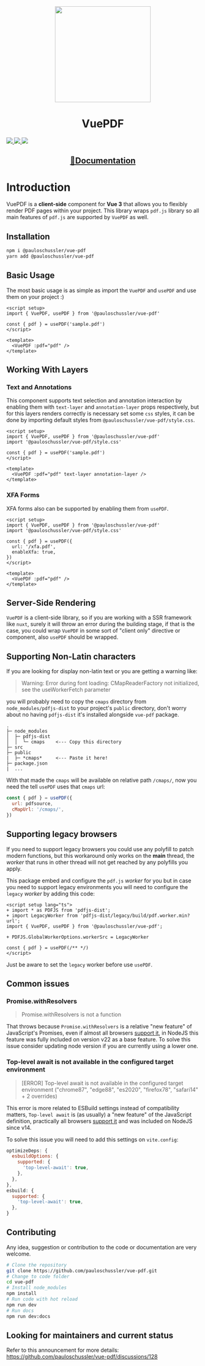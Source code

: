 <div align="center">
  <img width=250 src="https://raw.githubusercontent.com/pauloschussler/vue-pdf/master/samples/logo.png" />
  <h1>VuePDF</h1>
</div>

<p>
  <a href="https://www.npmjs.com/package/@pauloschussler/vue-pdf" target="_blank">
    <img src="https://img.shields.io/npm/v/@pauloschussler/vue-pdf?style=flat-square" />
  </a>
  <a href="https://www.npmjs.com/package/@pauloschussler/vue-pdf" target="_blank" >
    <img src="https://img.shields.io/npm/dw/@pauloschussler/vue-pdf?style=flat-square" />
  </a>
  <a href="./LICENSE">
    <img src="https://img.shields.io/npm/l/@pauloschussler/vue-pdf?style=flat-square" />
  </a>
</p>

<div align="center">
  <h2><a href="https://pauloschussler.github.io/vue-pdf/">📖Documentation</a></h2>
</div>

# Introduction

VuePDF is a **client-side** component for **Vue 3** that allows you to flexibly render PDF pages within your project. This library wraps `pdf.js` library so all main features of `pdf.js` are supported by `VuePDF` as well. 

## Installation

```sh
npm i @pauloschussler/vue-pdf
yarn add @pauloschussler/vue-pdf
```

## Basic Usage

The most basic usage is as simple as import the `VuePDF` and `usePDF` and use them on your project :)

```vue
<script setup>
import { VuePDF, usePDF } from '@pauloschussler/vue-pdf'

const { pdf } = usePDF('sample.pdf')
</script>

<template>
  <VuePDF :pdf="pdf" />
</template>
```

## Working With Layers

### Text and Annotations

This component supports text selection and annotation interaction by enabling them with `text-layer` and `annotation-layer` props respectively, but for this layers renders correctly is necessary set some `css` styles, it can be done by importing default styles from `@pauloschussler/vue-pdf/style.css`.

```vue
<script setup>
import { VuePDF, usePDF } from '@pauloschussler/vue-pdf'
import '@pauloschussler/vue-pdf/style.css'

const { pdf } = usePDF('sample.pdf')
</script>

<template>
  <VuePDF :pdf="pdf" text-layer annotation-layer />
</template>
```

### XFA Forms
XFA forms also can be supported by enabling them from `usePDF`.

```vue
<script setup>
import { VuePDF, usePDF } from '@pauloschussler/vue-pdf'
import '@pauloschussler/vue-pdf/style.css'

const { pdf } = usePDF({
  url: '/xfa.pdf',
  enableXfa: true,
})
</script>

<template>
  <VuePDF :pdf="pdf" />
</template>
```

## Server-Side Rendering

`VuePDF` is a client-side library, so if you are working with a SSR framework like `nuxt`, surely it will throw an error during the building stage, if that is the case, you could wrap `VuePDF` in some sort of "client only" directive or component, also `usePDF` should be wrapped.

## Supporting Non-Latin characters

If you are looking for display non-latin text or you are getting a warning like:
> Warning: Error during font loading: CMapReaderFactory not initialized, see the useWorkerFetch parameter

you will probably need to copy the `cmaps` directory from `node_modules/pdfjs-dist` to your project's `public` directory, don't worry about no having `pdfjs-dist` it's installed alongside `vue-pdf` package.


```
.
├─ node_modules
│  ├─ pdfjs-dist
│  │  └─ cmaps    <--- Copy this directory
├─ src
├─ public         
|  ├─ *cmaps*     <--- Paste it here!
├─ package.json
|  ...
```

With that made the `cmaps` will be available on relative path `/cmaps/`, now you need the tell `usePDF` uses that `cmaps` url:

```js
const { pdf } = usePDF({
  url: pdfsource,
  cMapUrl: '/cmaps/',
})
```

## Supporting legacy browsers

If you need to support legacy browsers you could use any polyfill to patch modern functions, but this workaround only works on the **main** thread, the *worker* that runs in other thread will not get reached by any polyfills you apply. 

This package embed and configure the `pdf.js` *worker* for you but in case you need to support legacy environments you will need to configure the `legacy` *worker* by adding this code:

```vue
<script setup lang="ts">
+ import * as PDFJS from 'pdfjs-dist'; 
+ import LegacyWorker from 'pdfjs-dist/legacy/build/pdf.worker.min?url'; 
import { VuePDF, usePDF } from '@pauloschussler/vue-pdf';

+ PDFJS.GlobalWorkerOptions.workerSrc = LegacyWorker 

const { pdf } = usePDF(/** */)
</script>
```

Just be aware to set the `legacy` worker before use `usePDF`.

## Common issues

### Promise.withResolvers

> Promise.withResolvers is not a function

That throws because `Promise.withResolvers` is a relative "new feature" of JavaScript's Promises, even if almost all browsers [support it](https://caniuse.com/?search=withResolvers), in NodeJS this feature was fully included on version v22 as a base feature. To solve this issue consider updating node version if you are currently using a lower one.

### Top-level await is not available in the configured target environment

> [ERROR] Top-level await is not available in the configured target environment ("chrome87", "edge88", "es2020", "firefox78", "safari14" + 2 overrides)

This error is more related to ESBuild settings instead of compatibility matters, `Top-level await` is (as usually) a "new feature" of the JavaScript definition, practically all browsers [support it](https://caniuse.com/?search=top-level%20await) and was included on NodeJS since v14.

To solve this issue you will need to add this settings on `vite.config`:

```js
optimizeDeps: {
  esbuildOptions: {
    supported: {
      'top-level-await': true,
    },
  },
},
esbuild: {
  supported: {
    'top-level-await': true,
  },
}
```


## Contributing

Any idea, suggestion or contribution to the code or documentation are very welcome.

```sh
# Clone the repository
git clone https://github.com/pauloschussler/vue-pdf.git
# Change to code folder
cd vue-pdf
# Install node_modules
npm install
# Run code with hot reload
npm run dev
# Run docs
npm run dev:docs
```

## Looking for maintainers and current status

Refer to this announcement for more details: https://github.com/pauloschussler/vue-pdf/discussions/128 
